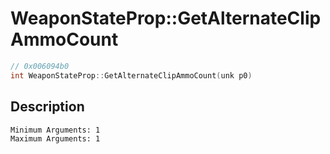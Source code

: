 # WeaponStateProp::GetAlternateClipAmmoCount
```c
// 0x006094b0
int WeaponStateProp::GetAlternateClipAmmoCount(unk p0)
```
## Description
```
Minimum Arguments: 1
Maximum Arguments: 1
```
